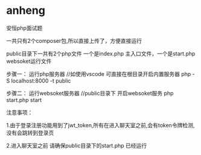 # anheng
安恒php面试题


一共只有2个composer包,所以直接上传了，方便直接运行

public目录下一共有2个php文件 一个是index.php 主入口文件，一个是start.php websoket运行文件

步骤一： 运行php服务器  //如使用vscode 可直接在根目录开启内置服务器  php -S localhost:8000 -t public


步骤二： 运行websoket服务器   //public目录下 开启websoket服务 php start.php start


注意事项：

1.由于登录注册功能用到了jwt_token,所有在进入聊天室之前,会有token令牌检测,没有会跳转到登录页

2.进入聊天室之前 请确保public目录下的start.php 已经运行
